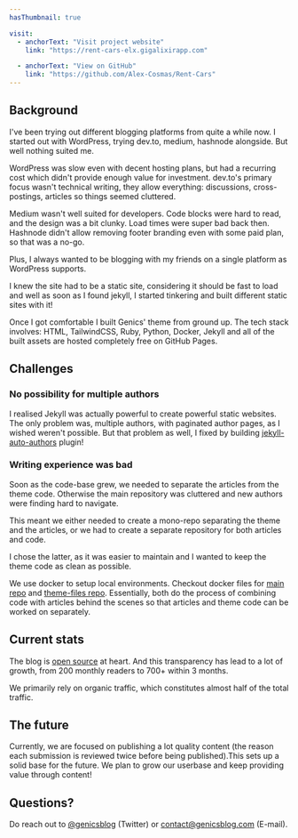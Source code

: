 ```yaml
---
hasThumbnail: true

visit: 
  - anchorText: "Visit project website"
    link: "https://rent-cars-elx.gigalixirapp.com"

  - anchorText: "View on GitHub"
    link: "https://github.com/Alex-Cosmas/Rent-Cars"
---
```


## Background

I've been trying out different blogging platforms from quite a while now. I started out with WordPress, trying dev.to, medium, hashnode alongside. But well nothing suited me.

WordPress was slow even with decent hosting plans, but had a recurring cost which didn't provide enough value for investment. dev.to's primary focus wasn't technical writing, they allow everything: discussions, cross-postings, articles so things seemed cluttered.

Medium wasn't well suited for developers. Code blocks were hard to read, and the design was a bit clunky. Load times were super bad back then. Hashnode didn't allow removing footer branding even with some paid plan, so that was a no-go.

Plus, I always wanted to be blogging with my friends on a single platform as WordPress supports.

I knew the site had to be a static site, considering it should be fast to load and well as soon as I found jekyll, I started tinkering and built different static sites with it!

Once I got comfortable I built Genics' theme from ground up. The tech stack involves: HTML, TailwindCSS, Ruby, Python, Docker, Jekyll and all of the built assets are hosted completely free on GitHub Pages.

## Challenges

### No possibility for multiple authors

I realised Jekyll was actually powerful to create powerful static websites. The only problem was, multiple authors, with paginated author pages, as I wished weren't possible. But that problem as well, I fixed by building [jekyll-auto-authors](/project/jekyll-auto-authors) plugin!

### Writing experience was bad

Soon as the code-base grew, we needed to separate the articles from the theme code. Otherwise the main repository was cluttered and new authors were finding hard to navigate.

This meant we either needed to create a mono-repo separating the theme and the articles, or we had to create a separate repository for both articles and code.

I chose the latter, as it was easier to maintain and I wanted to keep the theme code as clean as possible.

We use docker to setup local environments. Checkout docker files for [main repo](https://github.com/genicsblog/genicsblog.com/blob/main/Dockerfile) and [theme-files repo](https://github.com/genicsblog/theme-files/blob/main/Dockerfile). Essentially, both do the process of combining code with articles behind the scenes so that articles and theme code can be worked on separately.

## Current stats

The blog is [open source](https://github.com/genicsblog) at heart. And this transparency has lead to a lot of growth, from 200 monthly readers to 700+ within 3 months.

We primarily rely on organic traffic, which constitutes almost half of the total traffic.

## The future

Currently, we are focused on publishing a lot quality content (the reason each submission is reviewed twice before being published).This sets up a solid base for the future. We plan to grow our userbase and keep providing value through content!

## Questions?

Do reach out to [@genicsblog](https://twitter.com/genicsblog) (Twitter) or [contact@genicsblog.com](mailto:contact@genicsblog.com) (E-mail).